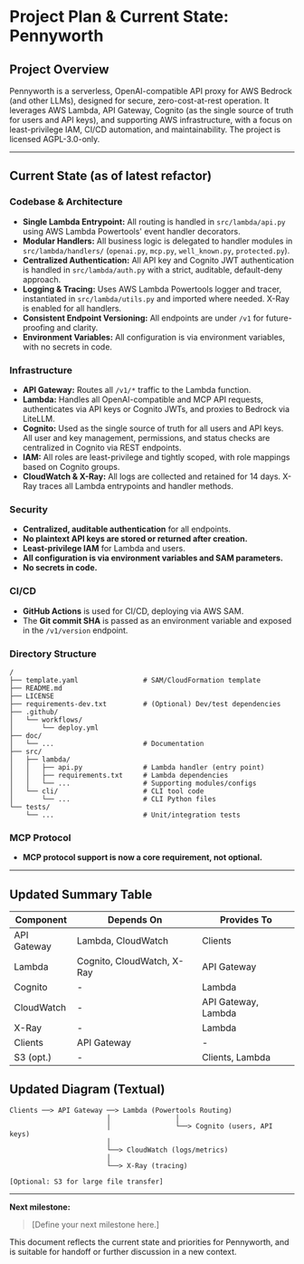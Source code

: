 # Project Plan & Current State: Pennyworth

## Project Overview
Pennyworth is a serverless, OpenAI-compatible API proxy for AWS Bedrock (and other LLMs), designed for secure, zero-cost-at-rest operation. It leverages AWS Lambda, API Gateway, Cognito (as the single source of truth for users and API keys), and supporting AWS infrastructure, with a focus on least-privilege IAM, CI/CD automation, and maintainability. The project is licensed AGPL-3.0-only.

---

## Current State (as of latest refactor)

### Codebase & Architecture
- **Single Lambda Entrypoint:** All routing is handled in `src/lambda/api.py` using AWS Lambda Powertools' event handler decorators.
- **Modular Handlers:** All business logic is delegated to handler modules in `src/lambda/handlers/` (`openai.py`, `mcp.py`, `well_known.py`, `protected.py`).
- **Centralized Authentication:** All API key and Cognito JWT authentication is handled in `src/lambda/auth.py` with a strict, auditable, default-deny approach.
- **Logging & Tracing:** Uses AWS Lambda Powertools logger and tracer, instantiated in `src/lambda/utils.py` and imported where needed. X-Ray is enabled for all handlers.
- **Consistent Endpoint Versioning:** All endpoints are under `/v1` for future-proofing and clarity.
- **Environment Variables:** All configuration is via environment variables, with no secrets in code.

### Infrastructure
- **API Gateway:** Routes all `/v1/*` traffic to the Lambda function.
- **Lambda:** Handles all OpenAI-compatible and MCP API requests, authenticates via API keys or Cognito JWTs, and proxies to Bedrock via LiteLLM.
- **Cognito:** Used as the single source of truth for all users and API keys. All user and key management, permissions, and status checks are centralized in Cognito via REST endpoints.
- **IAM:** All roles are least-privilege and tightly scoped, with role mappings based on Cognito groups.
- **CloudWatch & X-Ray:** All logs are collected and retained for 14 days. X-Ray traces all Lambda entrypoints and handler methods.

### Security
- **Centralized, auditable authentication** for all endpoints.
- **No plaintext API keys are stored or returned after creation.**
- **Least-privilege IAM** for Lambda and users.
- **All configuration is via environment variables and SAM parameters.**
- **No secrets in code.**

### CI/CD
- **GitHub Actions** is used for CI/CD, deploying via AWS SAM.
- The **Git commit SHA** is passed as an environment variable and exposed in the `/v1/version` endpoint.

### Directory Structure
```
/
├── template.yaml                # SAM/CloudFormation template
├── README.md
├── LICENSE
├── requirements-dev.txt         # (Optional) Dev/test dependencies
├── .github/
│   └── workflows/
│       └── deploy.yml
├── doc/
│   └── ...                      # Documentation
├── src/
│   ├── lambda/
│   │   ├── api.py               # Lambda handler (entry point)
│   │   ├── requirements.txt     # Lambda dependencies
│   │   └── ...                  # Supporting modules/configs
│   └── cli/                     # CLI tool code
│       └── ...                  # CLI Python files
└── tests/
    └── ...                      # Unit/integration tests
```

### MCP Protocol
- **MCP protocol support is now a core requirement, not optional.**

---

## Updated Summary Table
| Component   | Depends On         | Provides To         |
|-------------|--------------------|---------------------|
| API Gateway | Lambda, CloudWatch | Clients             |
| Lambda      | Cognito, CloudWatch, X-Ray | API Gateway      |
| Cognito     | -                  | Lambda              |
| CloudWatch  | -                  | API Gateway, Lambda |
| X-Ray       | -                  | Lambda              |
| Clients     | API Gateway        | -                   |
| S3 (opt.)   | -                  | Clients, Lambda     |

## Updated Diagram (Textual)
```
Clients ──> API Gateway ──> Lambda (Powertools Routing)
                        │                │
                        │                └──> Cognito (users, API keys)
                        │
                        └──> CloudWatch (logs/metrics)
                        │
                        └──> X-Ray (tracing)

[Optional: S3 for large file transfer]
```

---

**Next milestone:**
> [Define your next milestone here.]

This document reflects the current state and priorities for Pennyworth, and is suitable for handoff or further discussion in a new context. 